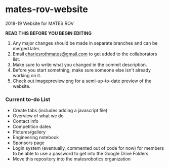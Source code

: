 # mates-rov-website
2018-19 Website for MATES ROV

<b>READ THIS BEFORE YOU BEGIN EDITING</b>
1. Any major changes should be made in separate branches and can be merged later.
2. Email charlesrothmates@gmail.com to get added to the collaborators list.
3. Make sure to write what you changed in the commit description.
4. Before you start something, make sure someone else isn't already working on it.
5. Check out imagepreview.png for a semi-up-to-date preview of the website.

### Current to-do List
- Create tabs (includes adding a javascript file)
- Overview of what we do
- Contact info
- Competition dates
- Pictures/gallery
- Engineering notebook
- Sponsors page
- Login system (eventually, commented out of code for now) for members to be able to use a password to get into the Google Drive Folders
- Move this repository into the matesrobotics organization
